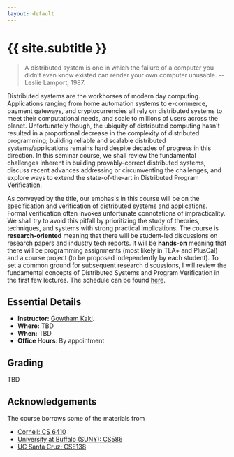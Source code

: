 ```yaml
---
layout: default
---
```


<div class="home">

<h1>{{ site.subtitle }}</h1>

</div>

> A distributed system is one in which the failure of a computer you
> didn’t even know existed can render your own computer unusable.
-- Leslie Lamport, 1987.

Distributed systems are the workhorses of modern day computing.
Applications ranging from home automation systems to e-commerce,
payment gateways, and cryptocurrencies all rely on distributed systems
to meet their computational needs, and scale to millions of users
across the planet. Unfortunately though, the ubiquity of distributed
computing hasn't resulted in a proportional decrease in the complexity
of distributed programming; building reliable and scalable distributed
systems/applications remains hard despite decades of progress in this
direction. In this seminar course, we shall review the fundamental
challenges inherent in building provably-correct distributed
systems, discuss recent advances addressing or circumventing the
challenges, and explore ways to extend the state-of-the-art in
Distributed Program Verification.

As conveyed by the title, our emphasis in this course will be on the
specification and verification of distributed systems and
applications. Formal verification often invokes unfortunate connotations
of impracticality. We shall try to avoid this pitfall by prioritizing the study of theories, techniques, and systems with
strong practical implications. The course is **research-oriented**
meaning that there will be student-led discussions on
research papers and industry tech reports. It will be **hands-on**
meaning that there will be programming assignments (most likely in TLA+
and PlusCal) and a course project (to be proposed independently by
each student). To set a common ground for subsequent research
discussions, I will review the fundamental concepts of Distributed
Systems and Program Verification in the first few lectures. The
schedule can be found [here](schedule).

## Essential Details

* **Instructor:** [Gowtham Kaki](http://gowthamk.github.io).
* **Where:** TBD
* **When:** TBD
* **Office Hours**: By appointment

## Grading

<!-- | Item         | Due      | Weightage (%) |
|--------------|----------|--------------:|
| Assignment 1 | 19/08/19 | 5.0           |
| Assignment 2 | 03/09/19 | 5.0           |
| Quiz 1       | 04/09/19 | 15.0          |
| Assignment 3 | 30/09/19 | 5.0           |
| Assignment 4 | 14/10/19 | 5.0           |
| Quiz 2       | 16/10/19 | 15.0          |
| Assignment 5 | 30/10/19 | 5.0           |
| Assignment 6 | 11/11/19 | 5.0           |
| End Sem      | 19/11/19 | 40.0          | -->

TBD

## Acknowledgements

The course borrows some of the materials from

* [Cornell: CS 6410](http://www.cs.cornell.edu/courses/cs6410/2016fa/)
* [University at Buffalo (SUNY): CS586](https://cse.buffalo.edu/~demirbas/CSE586.html)
* [UC Santa Cruz: CSE138](http://composition.al/CSE138-2020-03/index.html)
